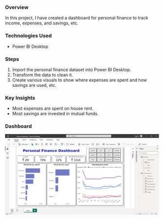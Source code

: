 ### Overview
In this project, I have created a dashboard for personal finance to track income, expenses, and savings, etc.

### Technologies Used
- Power BI Desktop

### Steps
1. Import the personal finance dataset into Power BI Desktop.
2. Transform the data to clean it.
3. Create various visuals to show where expenses are spent and how savings are used, etc.

### Key Insights
- Most expenses are spent on house rent.
- Most savings are invested in mutual funds.

### Dashboard
![Image alt text](Personal%20Finance%20Dashboard/Personal%20Finance%20Dashboard.png)

